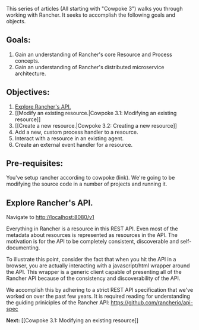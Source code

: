 This series of articles (All starting with "Cowpoke 3") walks you through working with Rancher. It seeks to accomplish the following goals and objects.
## Goals:
1. Gain an understanding of Rancher's core Resource and Process concepts.
2. Gain an understanding of Rancher's distributed microservice architecture.

## Objectives:
1. [Explore Rancher's API.](https://github.com/rancherio/rancher/wiki/Cowpoke-3:-Tutorial-introduction-and-the-Rancher-API#explore-ranchers-api) 
1. [[Modify an existing resource.|Cowpoke 3.1: Modifying an existing resource]]
1. [[Create a new resource.|Cowpoke 3.2: Creating a new resource]]
1. Add a new, custom process handler to a resource.
1. Interact with a resource in an existing agent.
1. Create an external event handler for a resource.

## Pre-requisites:
You've setup rancher according to cowpoke (link). We're going to be modifying the source code in a number of projects and running it.

## Explore Rancher's API.
Navigate to [http://localhost:8080/v1](http://localhost:8080/v1)

Everything in Rancher is a resource in this REST API. Even most of the metadata about resources is represented as resources in the API. The motivation is for the API to be completely consistent, discoverable and self-documenting.

To illustrate this point, consider the fact that when you hit the API in a browser, you are actually interacting with a javascript/html wrapper around the API. This wrapper is a generic client capable of presenting all of the Rancher API because of the consistency and discoverability of the API.

We accomplish this by adhering to a strict REST API specification that we've worked on over the past few years. It is required reading for understanding the guiding priniciples of the Rancher API: https://github.com/rancherio/api-spec

**Next:** [[Cowpoke 3.1: Modifying an existing resource]]
